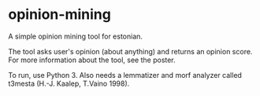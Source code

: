 opinion-mining
==============

A simple opinion mining tool for estonian.

The tool asks user's opinion (about anything) and returns an opinion score. For more information about the tool, see the poster.

To run, use Python 3.
Also needs a lemmatizer and morf analyzer called t3mesta (H.-J. Kaalep, T.Vaino 1998).
